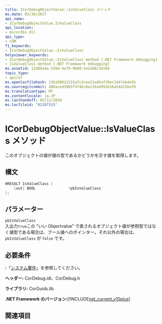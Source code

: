 ```yaml
---
title: ICorDebugObjectValue::IsValueClass メソッド
ms.date: 03/30/2017
api_name:
- ICorDebugObjectValue.IsValueClass
api_location:
- mscordbi.dll
api_type:
- COM
f1_keywords:
- ICorDebugObjectValue::IsValueClass
helpviewer_keywords:
- ICorDebugObjectValue::IsValueClass method [.NET Framework debugging]
- IsValueClass method [.NET Framework debugging]
ms.assetid: 13d89a4a-5d9d-4a79-9600-5e2a98c3d166
topic_type:
- apiref
ms.openlocfilehash: 13b100012215a7c2cee51ad5af39ec1447ab4e5b
ms.sourcegitcommit: 488aced39b5f374bc0a139a4993616a54d15baf0
ms.translationtype: MT
ms.contentlocale: ja-JP
ms.lasthandoff: 05/12/2020
ms.locfileid: "83207515"
---
```

# <a name="icordebugobjectvalueisvalueclass-method"></a>ICorDebugObjectValue::IsValueClass メソッド
このオブジェクトの値が値の型であるかどうかを示す値を取得します。  
  
## <a name="syntax"></a>構文  
  
```cpp  
HRESULT IsValueClass (  
    [out] BOOL               *pbIsValueClass  
);  
```  
  
## <a name="parameters"></a>パラメーター  
 `pbIsValueClass`  
 入出力`true`この "いい Objectvalue" で表されるオブジェクト値が参照型ではなく値型である場合は、ブール値へのポインター。それ以外の場合は、 `pbIsValueClass` が `false` です。  
  
## <a name="requirements"></a>必要条件  
 **:**「[システム要件](../../get-started/system-requirements.md)」を参照してください。  
  
 **ヘッダー:** CorDebug.idl、CorDebug.h  
  
 **ライブラリ:** CorGuids.lib  
  
 **.NET Framework のバージョン:**[!INCLUDE[net_current_v10plus](../../../../includes/net-current-v10plus-md.md)]  
  
## <a name="see-also"></a>関連項目
